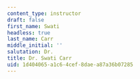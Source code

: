 ```yaml
---
content_type: instructor
draft: false
first_name: Swati
headless: true
last_name: Carr
middle_initial: ''
salutation: Dr.
title: Dr. Swati Carr
uid: 1d404065-a1c6-4cef-8dae-a87a36b07285
---
```

